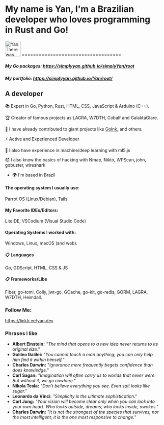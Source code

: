 # My name is Yan, I'm a Brazilian developer who loves programming in Rust and Go! 
<img src="https://raw.githubusercontent.com/simplyYan/simplyYan/main/walk.gif" alt="Yan: There was supposed to be an image here -_-" width="50" height="50">
===================================

##### My Go packages: https://simplyyan.github.io/simplyYan/root
##### My portfolio: https://simplyyan.github.io/Yan/root/
A developer
-------------
📚 Expert in Go, Python, Rust, HTML, CSS, JavaScript & Arduino (C++). 

🏆 Creator of famous projects as LAGRA, W7DTH, Cobalf and GalaktaGlare.

🎩 I have already contributed to giant projects like [GoInk](https://github.com/fuxiaohei/GoInk), and others.

⚡ Active and Experienced Developer

🤖 I also have experience in machine/deep learning with ml5.js

😈 I also know the basics of hacking with Nmap, Nikto, WPScan, john, gobuster, wireshark

* 🌍  I'm based in Brazil

#### The operating system I usually use:
Parrot OS (Linux/Debian), Tails

#### My Favorite IDEs/Editors:
LiteIDE, VSCodium (Visual Studio Code)

#### Operating Systems I worked with:
Windows, Linux, macOS (and web).

#### 📋 Languages
Go, GDScript, HTML, CSS & JS

#### 📋 Frameworks/Libs
Fiber, go-toml, Colly, jwt-go, GCache, go-kit, go-redis, GORM, LAGRA, W7DTH, Heimdall.

### Follow Me:
https://linktr.ee/yan.dev

### Phrases I like
- **Albert Einstein:** *"The mind that opens to a new idea never returns to its original size."*
- **Galileo Galilei:** *"You cannot teach a man anything; you can only help him find it within himself."*
- **Charles Darwin:** *"Ignorance more frequently begets confidence than does knowledge."*
- **Carl Sagan:** *"Imagination will often carry us to worlds that never were. But without it, we go nowhere."*
- **Nikola Tesla:** *"Don't believe everything you see. Even salt looks like sugar."*
- **Leonardo da Vinci:** *"Simplicity is the ultimate sophistication."*
- **Carl Jung:** *"Your vision will become clear only when you can look into your own heart. Who looks outside, dreams; who looks inside, awakes."*
- **Charles Darwin:** *"It is not the strongest of the species that survives, nor the most intelligent; it is the one most responsive to change."*

